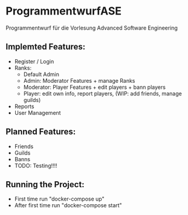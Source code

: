 # ProgrammentwurfASE
Programmentwurf für die Vorlesung Advanced Software Engineering

## Implemted Features:
- Register / Login
- Ranks:
    - Default Admin
	- Admin: Moderator Features + manage Ranks
	- Moderator: Player Features + edit players + bann players
	- Player:  edit own info, report players, (WIP: add friends, manage guilds)
- Reports
- User Management

## Planned Features:
- Friends
- Guilds
- Banns
- TODO: Testing!!!!

## Running the Project:
- First time run "docker-compose up"
- After first time run "docker-compose start"